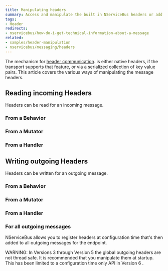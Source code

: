 ```yaml
---
title: Manipulating headers
summary: Access and manipulate the built in NServiceBus headers or add custom headers.
tags: 
- Header
redirects:
- nservicebus/how-do-i-get-technical-information-about-a-message
related:
- samples/header-manipulation
- nservicebus/messaging/headers
---
```


The mechanism for [header communication](/nservicebus/messaging/headers.md). is either native headers, if the transport supports that feature, or via a serialized collection of key value pairs. This article covers the various ways of manipulating the message headers.


## Reading incoming Headers

Headers can be read for an incoming message.


### From a Behavior

<!-- import header-incoming-behavior -->


### From a Mutator

<!-- import header-incoming-mutator -->


### From a Handler

<!-- import header-incoming-handler -->


## Writing outgoing Headers

Headers can be written for an outgoing message.


### From a Behavior

<!-- import header-outgoing-behavior -->


### From a Mutator

<!-- import header-outgoing-mutator -->


### From a Handler

<!-- import header-outgoing-handler -->


### For all outgoing messages

NServiceBus allows you to register headers at configuration time that's then added to all outgoing messages for the endpoint.

<!-- import header-static-endpoint --> 


WARNING: In Versions 3 through Version 5 the global outgoing headers are not thread safe. It is recommended that you manipulate them at startup. This has been limited to a configuration time only API in Version 6 .
